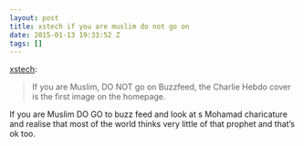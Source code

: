 ```yaml
---
layout: post
title: xstech if you are muslim do not go on
date: 2015-01-13 19:33:52 Z
tags: []
---
```

[xstech](http://xstech.tumblr.com/post/107990538403/if-you-are-muslim-do-not-go-on-buzzfeed-the):

> If you are Muslim, DO NOT go on Buzzfeed, the Charlie Hebdo cover is the first image on the homepage. 

If you are Muslim DO GO to buzz feed and look at s Mohamad charicature and realise that most of the world thinks very little of that prophet and that’s ok too.
